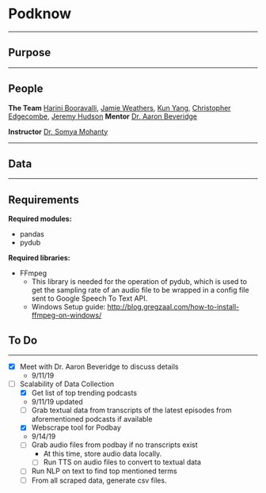 # Podknow



---
 ## Purpose



 ---
 ## People
 **The Team** [Harini Booravalli](), [Jamie Weathers](https://github.com/jwthrs), [Kun Yang](https://github.com), [Christopher Edgecombe](https://github.com), [Jeremy Hudson]()
 **Mentor** [Dr. Aaron Beveridge](https://github.com/)

 **Instructor** [Dr. Somya Mohanty](https://github.com/)

 ---
 ## Data

 ---
 ## Requirements
**Required modules:**
  - pandas
  - pydub

**Required libraries:**
  - FFmpeg
     - This library is needed for the operation of pydub, which is used to get the sampling rate of an audio file to be wrapped in a config file sent to Google Speech To Text API.
     - Windows Setup guide: http://blog.gregzaal.com/how-to-install-ffmpeg-on-windows/

 ## To Do
 ---
 - [x] Meet with Dr. Aaron Beveridge to discuss details
    - 9/11/19
 - [ ] Scalability of Data Collection
   - [x] Get list of top trending podcasts
    - 9/11/19 updated
   - [ ] Grab textual data from transcripts of the latest episodes from aforementioned podcasts if available
   - [x] Webscrape tool for Podbay
    - 9/14/19
   - [ ] Grab audio files from podbay if no transcripts exist
      - At this time, store audio data locally.
      - [ ] Run TTS on audio files to convert to textual data
   - [ ] Run NLP on text to find top mentioned terms
   - [ ] From all scraped data, generate csv files.
